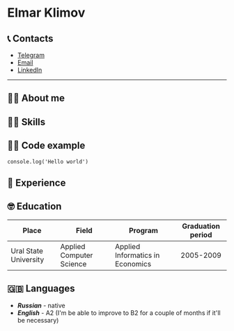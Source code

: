 # Elmar Klimov

## 📞 Contacts

* [Telegram](https://t.me/klimelm) 
* [Email](klimelm@gmail.com)
* [LinkedIn](https://www.linkedin.com/in/elmar-klimov)

***

## 💁‍♂️ About me

## 🤹‍♂️ Skills

## 👨‍💻 Code example
`console.log('Hello world')`

## 🥷 Experience

## 🤓 Education

|Place                |Field                     |Program                         | Graduation period |
|---------------------|--------------------------|--------------------------------|:-----------------:|
|Ural State University|Applied Computer Science  |Applied Informatics in Economics| 2005-2009         |

## 🇬🇧 Languages
- ***Russian*** - native
- ***English*** - A2 (I'm be able to improve to B2 for a couple of months if it'll be necessary)